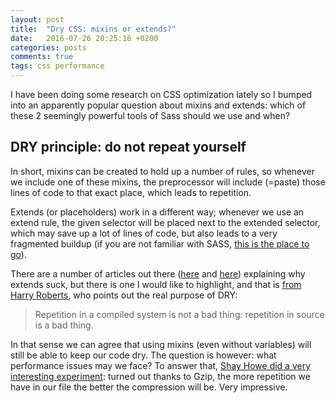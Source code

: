 ```yaml
---
layout: post
title:  "Dry CSS: mixins or extends?"
date:   2016-07-26 20:25:16 +0200
categories: posts
comments: true
tags: css performance
---
```

I have been doing some research on CSS optimization lately so I bumped into an apparently popular question about mixins and extends: which of these 2 seemingly powerful tools of Sass should we use and when?

## DRY principle: do not repeat yourself
In short, mixins can be created to hold up a number of rules, so whenever we include one of these mixins, the preprocessor will include (=paste) those lines of code to that exact place, which leads to repetition.

Extends (or placeholders) work in a different way; whenever we use an extend rule, the given selector will be placed next to the extended selector, which may save up a lot of lines of code, but also leads to a very fragmented buildup (if you are not familiar with SASS, [this is the place to go](http://sass-lang.com/guide)).

There are a number of articles out there ([here](https://www.sitepoint.com/avoid-sass-extend/) and [here](http://vanseodesign.com/css/sass-mixin-or-extend/)) explaining why extends suck, but there is one I would like to highlight, and that is [from Harry Roberts](http://csswizardry.com/2014/11/when-to-use-extend-when-to-use-a-mixin/), who points out the real purpose of DRY:

> Repetition in a compiled system is not a bad thing: repetition in source is a bad thing.

In that sense we can agree that using mixins (even without variables) will still be able to keep our code dry. The question is however: what performance issues may we face? To answer that, [Shay Howe did a very interesting experiment](https://tech.bellycard.com/blog/sass-mixins-vs-extends-the-data/): turned out thanks to Gzip, the more repetition we have in our file the better the compression will be. Very impressive.